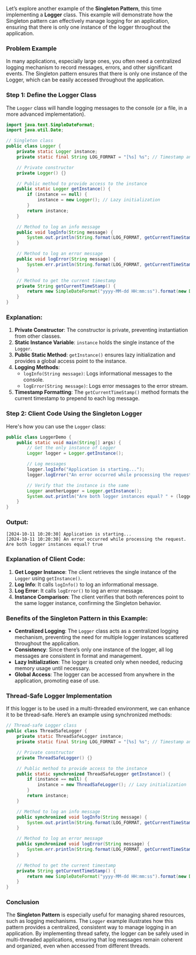 Let’s explore another example of the **Singleton Pattern**, this time implementing a **Logger** class. This example will demonstrate how the Singleton pattern can effectively manage logging for an application, ensuring that there is only one instance of the logger throughout the application.

### Problem Example
In many applications, especially large ones, you often need a centralized logging mechanism to record messages, errors, and other significant events. The Singleton pattern ensures that there is only one instance of the Logger, which can be easily accessed throughout the application.

### Step 1: Define the **Logger** Class

The `Logger` class will handle logging messages to the console (or a file, in a more advanced implementation).

```java
import java.text.SimpleDateFormat;
import java.util.Date;

// Singleton class
public class Logger {
    private static Logger instance;
    private static final String LOG_FORMAT = "[%s] %s"; // Timestamp and Message

    // Private constructor
    private Logger() {}

    // Public method to provide access to the instance
    public static Logger getInstance() {
        if (instance == null) {
            instance = new Logger(); // Lazy initialization
        }
        return instance;
    }

    // Method to log an info message
    public void logInfo(String message) {
        System.out.println(String.format(LOG_FORMAT, getCurrentTimeStamp(), message));
    }

    // Method to log an error message
    public void logError(String message) {
        System.err.println(String.format(LOG_FORMAT, getCurrentTimeStamp(), message));
    }

    // Method to get the current timestamp
    private String getCurrentTimeStamp() {
        return new SimpleDateFormat("yyyy-MM-dd HH:mm:ss").format(new Date());
    }
}
```

### Explanation:
1. **Private Constructor**: The constructor is private, preventing instantiation from other classes.
2. **Static Instance Variable**: `instance` holds the single instance of the `Logger`.
3. **Public Static Method**: `getInstance()` ensures lazy initialization and provides a global access point to the instance.
4. **Logging Methods**:
    - `logInfo(String message)`: Logs informational messages to the console.
    - `logError(String message)`: Logs error messages to the error stream.
5. **Timestamp Formatting**: The `getCurrentTimeStamp()` method formats the current timestamp to prepend to each log message.

### Step 2: Client Code Using the Singleton Logger

Here's how you can use the `Logger` class:

```java
public class LoggerDemo {
    public static void main(String[] args) {
        // Get the only instance of Logger
        Logger logger = Logger.getInstance();

        // Log messages
        logger.logInfo("Application is starting...");
        logger.logError("An error occurred while processing the request.");

        // Verify that the instance is the same
        Logger anotherLogger = Logger.getInstance();
        System.out.println("Are both logger instances equal? " + (logger == anotherLogger));
    }
}
```

### Output:
```
[2024-10-11 10:20:30] Application is starting...
[2024-10-11 10:20:30] An error occurred while processing the request.
Are both logger instances equal? true
```

### Explanation of Client Code:
1. **Get Logger Instance**: The client retrieves the single instance of the `Logger` using `getInstance()`.
2. **Log Info**: It calls `logInfo()` to log an informational message.
3. **Log Error**: It calls `logError()` to log an error message.
4. **Instance Comparison**: The client verifies that both references point to the same logger instance, confirming the Singleton behavior.

### Benefits of the Singleton Pattern in this Example:
- **Centralized Logging**: The `Logger` class acts as a centralized logging mechanism, preventing the need for multiple logger instances scattered throughout the application.
- **Consistency**: Since there’s only one instance of the logger, all log messages are consistent in format and management.
- **Lazy Initialization**: The logger is created only when needed, reducing memory usage until necessary.
- **Global Access**: The logger can be accessed from anywhere in the application, promoting ease of use.

### Thread-Safe Logger Implementation

If this logger is to be used in a multi-threaded environment, we can enhance it to be thread-safe. Here’s an example using synchronized methods:

```java
// Thread-safe Logger class
public class ThreadSafeLogger {
    private static ThreadSafeLogger instance;
    private static final String LOG_FORMAT = "[%s] %s"; // Timestamp and Message

    // Private constructor
    private ThreadSafeLogger() {}

    // Public method to provide access to the instance
    public static synchronized ThreadSafeLogger getInstance() {
        if (instance == null) {
            instance = new ThreadSafeLogger(); // Lazy initialization
        }
        return instance;
    }

    // Method to log an info message
    public synchronized void logInfo(String message) {
        System.out.println(String.format(LOG_FORMAT, getCurrentTimeStamp(), message));
    }

    // Method to log an error message
    public synchronized void logError(String message) {
        System.err.println(String.format(LOG_FORMAT, getCurrentTimeStamp(), message));
    }

    // Method to get the current timestamp
    private String getCurrentTimeStamp() {
        return new SimpleDateFormat("yyyy-MM-dd HH:mm:ss").format(new Date());
    }
}
```

### Conclusion

The **Singleton Pattern** is especially useful for managing shared resources, such as logging mechanisms. The `Logger` example illustrates how this pattern provides a centralized, consistent way to manage logging in an application. By implementing thread safety, the logger can be safely used in multi-threaded applications, ensuring that log messages remain coherent and organized, even when accessed from different threads.